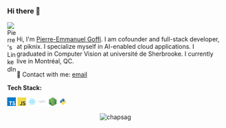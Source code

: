 ### Hi there 👋

<!--
**chapsag/chapsag** is a ✨ _special_ ✨ repository because its `README.md` (this file) appears on your GitHub profile.

Here are some ideas to get you started:

- 🔭 I’m currently working on ...
- 🌱 I’m currently learning ...
- 👯 I’m looking to collaborate on ...
- 🤔 I’m looking for help with ...
- 💬 Ask me about ...
- 📫 How to reach me: ...
- 😄 Pronouns: ...
- ⚡ Fun fact: ...
-->
<a href="https://www.linkedin.com/in/pierre-emmanuel-goffi/">
  <img align="left" alt="Pierre's LinkedIn" width="22px" src="https://raw.githubusercontent.com/peterthehan/peterthehan/master/assets/linkedin.svg" />
</a>

<br />

Hi, I'm [Pierre-Emmanuel Goffi](https://goffi.dev). I am cofounder and full-stack developer, at piknix. I specialize myself in AI-enabled cloud applications. I graduated in Computer Vision at université de Sherbrooke. I currently live in Montréal, QC.


💼 Contact with me: [email](mailto:goffi.pro@icloud.com)

**Tech Stack:**  

<code><img height="20" src="https://raw.githubusercontent.com/github/explore/80688e429a7d4ef2fca1e82350fe8e3517d3494d/topics/typescript/typescript.png"></code>
<code><img height="20" src="https://raw.githubusercontent.com/github/explore/80688e429a7d4ef2fca1e82350fe8e3517d3494d/topics/javascript/javascript.png"></code>
<code><img height="20" src="https://raw.githubusercontent.com/github/explore/80688e429a7d4ef2fca1e82350fe8e3517d3494d/topics/react/react.png"></code>
<code><img height="20" src="https://raw.githubusercontent.com/github/explore/80688e429a7d4ef2fca1e82350fe8e3517d3494d/topics/nextjs/nextjs.png"></code>
<code><img height="20" src="https://raw.githubusercontent.com/github/explore/80688e429a7d4ef2fca1e82350fe8e3517d3494d/topics/nodejs/nodejs.png"></code>
<code><img height="20" src="https://raw.githubusercontent.com/github/explore/80688e429a7d4ef2fca1e82350fe8e3517d3494d/topics/python/python.png"></code>
<p align="center"> <img src="https://github-readme-stats.vercel.app/api?username=chapsag&show_icons=true&theme=gotham" alt="chapsag" />
